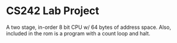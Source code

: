 # CS242 Lab Project

A two stage, in-order 8 bit CPU w/ 64 bytes of address space.
Also, included in the rom is a program with a count loop and halt.
